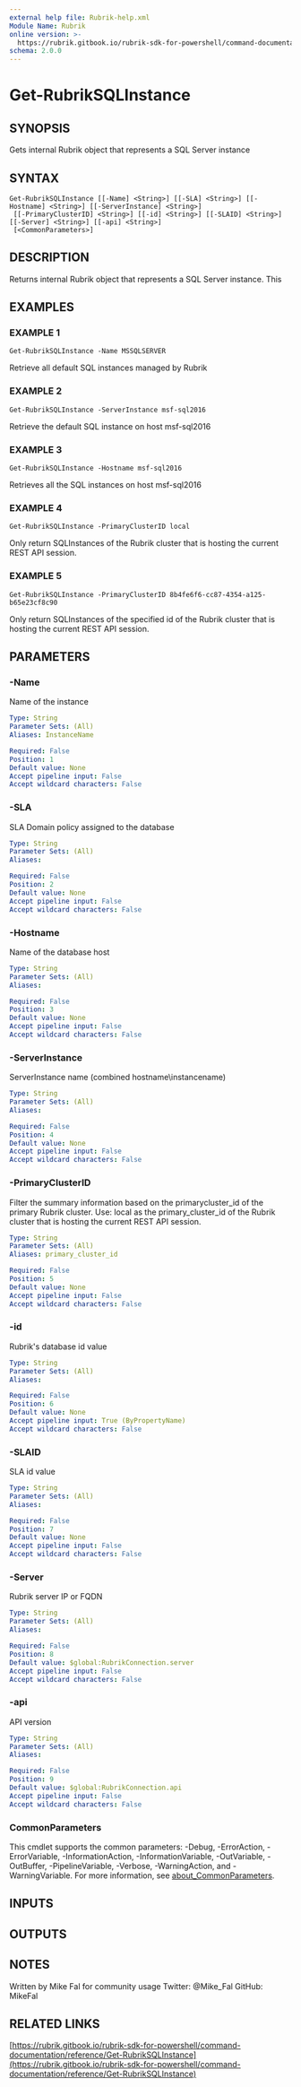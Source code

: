 ```yaml
---
external help file: Rubrik-help.xml
Module Name: Rubrik
online version: >-
  https://rubrik.gitbook.io/rubrik-sdk-for-powershell/command-documentation/reference/Get-RubrikSQLInstance
schema: 2.0.0
---
```


# Get-RubrikSQLInstance

## SYNOPSIS

Gets internal Rubrik object that represents a SQL Server instance

## SYNTAX

```text
Get-RubrikSQLInstance [[-Name] <String>] [[-SLA] <String>] [[-Hostname] <String>] [[-ServerInstance] <String>]
 [[-PrimaryClusterID] <String>] [[-id] <String>] [[-SLAID] <String>] [[-Server] <String>] [[-api] <String>]
 [<CommonParameters>]
```

## DESCRIPTION

Returns internal Rubrik object that represents a SQL Server instance. This

## EXAMPLES

### EXAMPLE 1

```text
Get-RubrikSQLInstance -Name MSSQLSERVER
```

Retrieve all default SQL instances managed by Rubrik

### EXAMPLE 2

```text
Get-RubrikSQLInstance -ServerInstance msf-sql2016
```

Retrieve the default SQL instance on host msf-sql2016

### EXAMPLE 3

```text
Get-RubrikSQLInstance -Hostname msf-sql2016
```

Retrieves all the SQL instances on host msf-sql2016

### EXAMPLE 4

```text
Get-RubrikSQLInstance -PrimaryClusterID local
```

Only return SQLInstances of the Rubrik cluster that is hosting the current REST API session.

### EXAMPLE 5

```text
Get-RubrikSQLInstance -PrimaryClusterID 8b4fe6f6-cc87-4354-a125-b65e23cf8c90
```

Only return SQLInstances of the specified id of the Rubrik cluster that is hosting the current REST API session.

## PARAMETERS

### -Name

Name of the instance

```yaml
Type: String
Parameter Sets: (All)
Aliases: InstanceName

Required: False
Position: 1
Default value: None
Accept pipeline input: False
Accept wildcard characters: False
```

### -SLA

SLA Domain policy assigned to the database

```yaml
Type: String
Parameter Sets: (All)
Aliases:

Required: False
Position: 2
Default value: None
Accept pipeline input: False
Accept wildcard characters: False
```

### -Hostname

Name of the database host

```yaml
Type: String
Parameter Sets: (All)
Aliases:

Required: False
Position: 3
Default value: None
Accept pipeline input: False
Accept wildcard characters: False
```

### -ServerInstance

ServerInstance name \(combined hostname\instancename\)

```yaml
Type: String
Parameter Sets: (All)
Aliases:

Required: False
Position: 4
Default value: None
Accept pipeline input: False
Accept wildcard characters: False
```

### -PrimaryClusterID

Filter the summary information based on the primarycluster\_id of the primary Rubrik cluster. Use: local as the primary\_cluster\_id of the Rubrik cluster that is hosting the current REST API session.

```yaml
Type: String
Parameter Sets: (All)
Aliases: primary_cluster_id

Required: False
Position: 5
Default value: None
Accept pipeline input: False
Accept wildcard characters: False
```

### -id

Rubrik's database id value

```yaml
Type: String
Parameter Sets: (All)
Aliases:

Required: False
Position: 6
Default value: None
Accept pipeline input: True (ByPropertyName)
Accept wildcard characters: False
```

### -SLAID

SLA id value

```yaml
Type: String
Parameter Sets: (All)
Aliases:

Required: False
Position: 7
Default value: None
Accept pipeline input: False
Accept wildcard characters: False
```

### -Server

Rubrik server IP or FQDN

```yaml
Type: String
Parameter Sets: (All)
Aliases:

Required: False
Position: 8
Default value: $global:RubrikConnection.server
Accept pipeline input: False
Accept wildcard characters: False
```

### -api

API version

```yaml
Type: String
Parameter Sets: (All)
Aliases:

Required: False
Position: 9
Default value: $global:RubrikConnection.api
Accept pipeline input: False
Accept wildcard characters: False
```

### CommonParameters

This cmdlet supports the common parameters: -Debug, -ErrorAction, -ErrorVariable, -InformationAction, -InformationVariable, -OutVariable, -OutBuffer, -PipelineVariable, -Verbose, -WarningAction, and -WarningVariable. For more information, see [about\_CommonParameters](http://go.microsoft.com/fwlink/?LinkID=113216).

## INPUTS

## OUTPUTS

## NOTES

Written by Mike Fal for community usage Twitter: @Mike\_Fal GitHub: MikeFal

## RELATED LINKS

[https://rubrik.gitbook.io/rubrik-sdk-for-powershell/command-documentation/reference/Get-RubrikSQLInstance](https://rubrik.gitbook.io/rubrik-sdk-for-powershell/command-documentation/reference/Get-RubrikSQLInstance)

